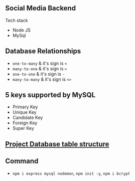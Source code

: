 ## Social Media Backend 

Tech stack

* Node JS
* MySql


## Database Relationships

* `one-to-many` & it's sign is `<`
* `many-to-one` & it's sign is `>`
* `one-to-one` & it's sign is `-`
* `many-to-many` & it's sign is `<>`

## 5 keys supported by MySQL

* Primary Key
* Unique Key
* Candidate Key
* Foreign Key
* Super Key

## [Project Database table structure](./dbtable.md) 

## Command

* `npm i express mysql nodemon`, `npm init -y`, `npm i bcrypt`
